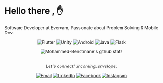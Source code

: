 # Hello there , :hand:

Software Developer at Evercam, Passionate about Problem Solving & Mobile Dev.
<p align="center"> 
<img src="https://img.shields.io/badge/-Flutter-ffffff?style=flat-square?label=Flutter&logo=Flutter&style=for-the-badge&logoColor=blue" alt="Flutter">
<img src="https://img.shields.io/badge/-Unity-ffffff?style=flat-square?label=Unity&logo=Unity&style=for-the-badge&logoColor=black" alt="Unity">
<img src="https://img.shields.io/badge/-Android-ffffff?style=flat-square?label=Android&logo=Android&style=for-the-badge&logoColor=green" alt="Android">
<img src="https://img.shields.io/badge/-Java-ffffff?style=flat-square?label=Java&logo=Java&style=for-the-badge&logoColor=orange" alt="Java">
<img src="https://img.shields.io/badge/-Flask-ffffff?style=flat-square?label=Flask&logo=React&style=for-the-badge" alt="Flask">
</p>

 <div align="center"><img align="center" src="https://github-readme-stats.vercel.app/api?username=Mohammed-Benotmane&show_icons=true&theme=dracula&line_height=27" alt="Mohammed-Benotmane's github stats"/></div>
<br>
<p align="center"> 
  <i> Let's connect! :incoming_envelope: </i>
</p>

<p align="center">
<a href="mailto:mohammedbenotmanetom@gmail.com" target="_blank"><img src="https://img.shields.io/badge/-Gmail-c14438?style=flat-square&logo=Gmail&logoColor=white" alt="Email"></a>
<a href="https://www.linkedin.com/in/mohammed-benotmane/" target="_blank"><img src="https://img.shields.io/badge/LinkedIn-%230077B5.svg?&style=flat-square&logo=linkedin&logoColor=white" alt="LinkedIn"></a>
<a href="https://www.facebook.com/mohamed.benotmane.9/" target="_blank"><img src="https://img.shields.io/badge/Facebook-%231877F2.svg?&style=flat-square&logo=facebook&logoColor=white" alt="Facebook"></a>
<a href="https://www.instagram.com/benot_mohamed/" target="_blank"><img src="https://img.shields.io/badge/-Instagram-F40F5A?style=flat-square&labelColor=F40F5A&logo=instagram&logoColor=white" alt="Instagram"></a>
</p>
